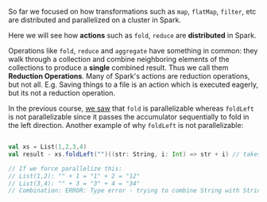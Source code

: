 So far we focused on how transformations such as `map`, `flatMap`, `filter`, etc are distributed and parallelized on a cluster in Spark.

Here we will see how **actions** such as `fold`, `reduce` are **distributed** in Spark.

Operations like `fold`, `reduce` and `aggregate` have something in common: they walk through a collection and combine neighboring elements of the collections to produce a **single** combined result. Thus we call them **Reduction Operations**. Many of Spark's actions are reduction operations, but not all. E.g. Saving things to a file is an action which is executed eagerly, but its not a reduction operation.

In the previous course, [we saw](https://github.com/rohitvg/scala-parallel-programming-3/wiki/Data-Parallel-Operations) that `fold` is parallelizable whereas `foldLeft` is not parallelizable since it passes the accumulator sequentially to fold in the left direction. Another example of why `foldLeft` is not parallelizable:

```scala

val xs = List(1,2,3,4)
val result - xs.foldLeft("")((str: String, i: Int) => str + i) // takes in a string accumulator, and combines it with an int to return a string..

// If we force parallelize this:
// List(1,2): "" + 1 = "1" + 2 = "12"
// List(3,4): "" + 3 = "3" + 4 = "34"
// Combination: ERROR: Type error - trying to combine String with String!
```


